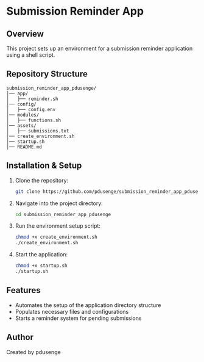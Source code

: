# Submission Reminder App

## Overview
This project sets up an environment for a submission reminder application using a shell script.

## Repository Structure
```
submission_reminder_app_pdusenge/
│── app/
│   ├── reminder.sh
│── config/
│   ├── config.env
│── modules/
│   ├── functions.sh
│── assets/
│   ├── submissions.txt
│── create_environment.sh
│── startup.sh
│── README.md
```

## Installation & Setup
1. Clone the repository:
   ```bash
   git clone https://github.com/pdusenge/submission_reminder_app_pdusenge.git
   ```
2. Navigate into the project directory:
   ```bash
   cd submission_reminder_app_pdusenge
   ```
3. Run the environment setup script:
   ```bash
   chmod +x create_environment.sh
   ./create_environment.sh
   ```
4. Start the application:
   ```bash
   chmod +x startup.sh
   ./startup.sh
   ```

## Features
- Automates the setup of the application directory structure
- Populates necessary files and configurations
- Starts a reminder system for pending submissions

## Author
Created by pdusenge
